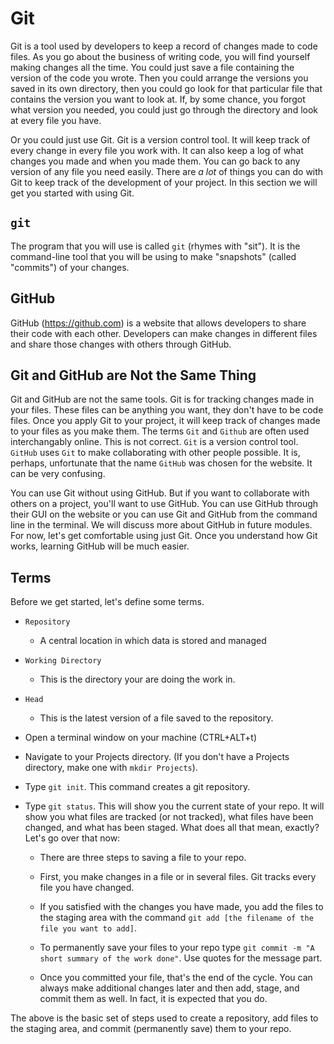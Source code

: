 # Git

Git is a tool used by developers to keep a record of changes made to code files. As you go about the business of writing
code, you will find yourself making changes all the time. You could just save a file containing the version of the code
you wrote. Then you could arrange the versions you saved in its own directory, then you could go look for that
particular file that contains the version you want to look at. If, by some chance, you forgot what version you needed,
you could just go through the directory and look at every file you have.

Or you could just use Git. Git is a version control tool. It will keep track of every change in every file you work
with. It can also keep a log of what changes you made and when you made them. You can go back to any version of any file
you need easily. There are *a lot* of things you can do with Git to keep track of the development of your project. In
this section we will get you started with using Git.

## `git`

The program that you will use is called `git` (rhymes with "sit"). It is the command-line tool that you will be using to
make "snapshots" (called "commits") of your changes.

## GitHub

GitHub (<https://github.com>) is a website that allows developers to share their code with each other. Developers can
make changes in different files and share those changes with others through GitHub.

## Git and GitHub are Not the Same Thing

Git and GitHub are not the same tools. Git is for tracking changes made in your files. These files can be anything you
want, they don't have to be code files. Once you apply Git to your project, it will keep track of changes made to your
files as you make them. The terms `Git` and `Github` are often used interchangably online. This is not correct.
`Git` is a version control tool. `GitHub` uses `Git` to make collaborating with other people possible. It is, perhaps,
unfortunate that the name `GitHub` was chosen for the website.
It can be very confusing.

You can use Git without using GitHub. But if you want to collaborate with others on a project, you'll want to use
GitHub. You can use GitHub through their GUI on the website or you can use Git and GitHub from the command line in the
terminal. We will discuss more about GitHub in future modules. For now, let's get comfortable using just Git.
Once you understand how Git works, learning GitHub will be much easier.

## Terms

Before we get started, let's define some terms.

* `Repository`
    - A central location in which data is stored and managed

* `Working Directory`
    - This is the directory your are doing the work in.

* `Head`
    - This is the latest version of a file saved to the repository.

* Open a terminal window on your machine (CTRL+ALT+t)

* Navigate to your Projects directory. (If you don't have a Projects directory, make one with `mkdir Projects`).

* Type `git init`. This command creates a git repository.

* Type `git status`. This will show you the current state of your repo. It will show you what files are tracked (or
not tracked), what files have been changed, and what has been staged. What does all that mean, exactly? Let's go over
that now:

    - There are three steps to saving a file to your repo.

    - First, you make changes in a file or in several files. Git tracks every file you have changed.

    - If you satisfied with the changes you have made, you add the files to the staging area with the command
    `git add [the filename of the file you want to add]`.

    - To permanently save your files to your repo type `git commit -m "A short summary of the work done"`. Use quotes for
    the message part.

    - Once you committed your file, that's the end of the cycle. You can always make additional changes later and then add,
    stage, and commit them as well. In fact, it is expected that you do.

The above is the basic set of steps used to create a repository, add files to the staging area, and commit (permanently
save) them to your repo.
